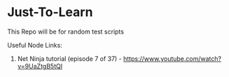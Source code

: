 # Just-To-Learn

This Repo will be for random test scripts

Useful Node Links:
1) Net Ninja tutorial (episode 7 of 37) - https://www.youtube.com/watch?v=9UaZtgB5tQI
